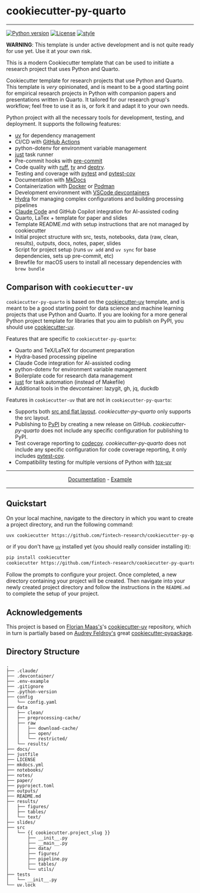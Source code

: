 # cookiecutter-py-quarto

---

[![Python version](https://img.shields.io/badge/python-3.13-blue?labelColor=grey&color=blue)](https://github.com/fintech-research/cookiecutter-py-quarto/blob/main/pyproject.toml)
[![License](https://img.shields.io/github/license/fintech-research/cookiecutter-py-quarto)](https://img.shields.io/github/license/fintech-research/cookiecutter-py-quarto)
[![style](https://img.shields.io/badge/style-ruff-ff69b4?labelColor=grey&color=ff69b4)](https://github.com/astral-sh/ruff)

**WARNING**: This template is under active development and is not quite ready for use yet. Use it at your own risk.

This is a modern Cookiecutter template that can be used to initiate a research project that uses Python and Quarto.

Cookiecutter template for research projects that use Python and Quarto. This template is _very_ opinionated, and is meant to be a good starting point for empirical research projects in Python with companion papers and presentations written in Quarto. It tailored for our research group's workflow; feel free to use it as is, or fork it and adapt it to your own needs.

Python project with all the necessary tools for development, testing, and deployment. It supports the following features:

- [uv](https://docs.astral.sh/uv/) for dependency management
- CI/CD with [GitHub Actions](https://github.com/features/actions)
- python-dotenv for environment variable management
- [just](https://github.com/casey/just) task runner
- Pre-commit hooks with [pre-commit](https://pre-commit.com/)
- Code quality with [ruff](https://github.com/astral-sh/ruff), [ty](https://docs.astral.sh/ty/) and [deptry](https://github.com/fpgmaas/deptry/).
- Testing and coverage with [pytest](https://docs.pytest.org/en/7.1.x/) and [pytest-cov](https://github.com/pytest-dev/pytest-cov)
- Documentation with [MkDocs](https://www.mkdocs.org/)
- Containerization with [Docker](https://www.docker.com/) or [Podman](https://podman.io/)
- Development environment with [VSCode devcontainers](https://code.visualstudio.com/docs/devcontainers/containers)
- [Hydra](https://hydra.cc/) for managing complex configurations and building processing pipelines
- [Claude Code](https://claude.ai/) and GitHub Copilot integration for AI-assisted coding
- Quarto, LaTex + template for paper and slides
- Template README.md with setup instructions that are not managed by cookiecutter
- Initial project structure with src, tests, notebooks, data (raw, clean, results), outputs, docs, notes, paper, slides
- Script for project setup (runs `uv add` and `uv sync` for base dependencies, sets up pre-commit, etc)
- Brewfile for macOS users to install all necessary dependencies with `brew bundle`

## Comparison with `cookiecutter-uv`

`cookiecutter-py-quarto` is based on the [cookiecutter-uv](https://github.com/fpgmaas/cookiecutter-uv) template, and is meant to be a good starting point for data science and machine learning projects that use Python and Quarto. If you are looking for a more general Python project template for libraries that you aim to publish on PyPI, you should use [cookiecutter-uv](https://github.com/fpgmaas/cookiecutter-uv).

Features that are specific to `cookiecutter-py-quarto`:

- Quarto and TeX/LaTeX for document preparation
- Hydra-based processing pipeline
- Claude Code integration for AI-assisted coding
- python-dotenv for environment variable management
- Boilerplate code for research data management
- [just](https://github.com/casey/just) for task automation (instead of Makefile)
- Additional tools in the devcontainer: lazygit, gh, jq, duckdb

Features in `cookiecutter-uv` that are not in `cookiecutter-py-quarto`:

- Supports both [src and flat layout](https://packaging.python.org/en/latest/discussions/src-layout-vs-flat-layout/). _cookiecutter-py-quarto_ only supports the src layout.
- Publishing to [PyPI](https://pypi.org) by creating a new release on GitHub. _cookiecutter-py-quarto_ does not include any specific configuration for publishing to PyPI.
- Test coverage reporting to [codecov](https://codecov.io/). _cookiecutter-py-quarto_ does not include any specific configuration for code coverage reporting, it only includes [pytest-cov](https://github.com/pytest-dev/pytest-cov).
- Compatibility testing for multiple versions of Python with [tox-uv](https://github.com/tox-dev/tox-uv)

---

<p align="center">
  <a href="https://fpgmaas.github.io/cookiecutter-py-quarto/">Documentation</a> - <a href="https://github.com/fintech-research/cookiecutter-py-quarto-example">Example</a>
</p>

---

## Quickstart

On your local machine, navigate to the directory in which you want to
create a project directory, and run the following command:

```bash
uvx cookiecutter https://github.com/fintech-research/cookiecutter-py-quarto.git
```

or if you don't have [`uv`](https://docs.astral.sh/uv/) installed yet (you should really consider installing it):

```bash
pip install cookiecutter
cookiecutter https://github.com/fintech-research/cookiecutter-py-quarto.git
```

Follow the prompts to configure your project. Once completed, a new directory containing your project will be created. Then navigate into your newly created project directory and follow the instructions in the `README.md` to complete the setup of your project.

## Acknowledgements

This project is based on [Florian Maas\'s](https://github.com/fpgmaas)\'s
[cookiecutter-uv](https://github.com/fpgmaas/cookiecutter-uv)
repository, which in turn is partially based on [Audrey Feldroy's](https://github.com/audreyfeldroy) great [cookiecutter-pypackage](https://github.com/audreyfeldroy/cookiecutter-pypackage).

## Directory Structure

```
.
├── .claude/
├── .devcontainer/
├── .env-example
├── .gitignore
├── .python-version
├── config
│   └── config.yaml
├── data
│   ├── clean/
│   ├── preprocessing-cache/
│   ├── raw
│   │   ├── download-cache/
│   │   ├── open/
│   │   └── restricted/
│   └── results/
├── docs/
├── justfile
├── LICENSE
├── mkdocs.yml
├── notebooks/
├── notes/
├── paper/
├── pyproject.toml
├── outputs/
├── README.md
├── results/
│   ├── figures/
│   ├── tables/
│   └── text/
├── slides/
├── src
│   └── {{ cookiecutter.project_slug }}
│       ├── __init__.py
│       ├── __main__.py
│       ├── data/
│       ├── figures/
│       ├── pipeline.py
│       ├── tables/
│       └── utils/
├── tests
│   └── __init__.py
└── uv.lock
```
